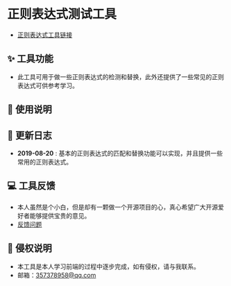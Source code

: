 # 正则表达式测试工具 
- [正则表达式工具链接](https://happycoding1024.github.io/FrontendLearningTool/src/regulationExpression.html)

## ✨ 工具功能
- 此工具可用于做一些正则表达式的检测和替换，此外还提供了一些常见的正则表达式可供参考学习。

## 📖 使用说明


## 🔔 更新日志
- **2019-08-20** : 基本的正则表达式的匹配和替换功能可以实现，并且提供一些常用的正则表达式。

## 💻 工具反馈
- 本人虽然是个小白，但是却有一颗做一个开源项目的心，真心希望广大开源爱好者能够提供宝贵的意见。
- [反馈问题](https://github.com/happyCoding1024/FrontendLearningTool/issues)
## 📜 侵权说明 
- 本工具是本人学习前端的过程中逐步完成，如有侵权，请与我联系。
- 邮箱：357378958@qq.com
